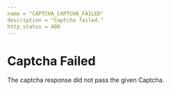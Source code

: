 ```yaml
---
name = "CAPTCHA_CAPTCHA_FAILED"
description = "Captcha failed."
http_status = 400
---
```


# Captcha Failed

The captcha response did not pass the given Captcha.
